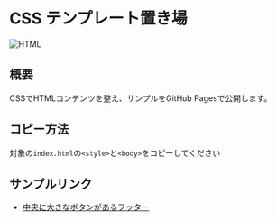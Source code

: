 # CSS テンプレート置き場

![HTML](https://img.shields.io/badge/-HTML-FFFFFF.svg?logo=html5&style=popout)

## 概要

CSSでHTMLコンテンツを整え、サンプルをGitHub Pagesで公開します。

## コピー方法

対象の`index.html`の`<style>`と`<body>`をコピーしてください

## サンプルリンク

- [中央に大きなボタンがあるフッター](https://isirmt.github.io/TemplateCSSPlain/native_footer_middle_large/)
